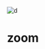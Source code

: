 ![d](https://user-images.githubusercontent.com/95540354/159276249-b4120e49-5070-47cd-9978-48942bb81aa8.png)
# zoom

